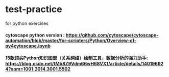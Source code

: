 # test-practice
for python exercises
#### cytoscape python version : https://github.com/cytoscape/cytoscape-automation/blob/master/for-scripters/Python/Overview-of-py4cytoscape.ipynb
#### 15款顶尖Python知识图谱（关系网络）绘制工具，数据分析的强力助手: https://blog.csdn.net/tMb8Z9Vdm66wH68VX1/article/details/140196924?spm=1001.2014.3001.5502
